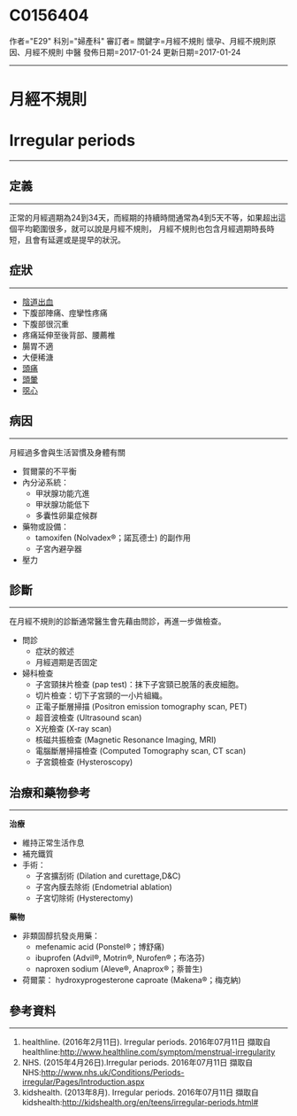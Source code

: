 # C0156404
作者="E29"
科別="婦產科"
審訂者=
關鍵字=月經不規則 懷孕、月經不規則原因、月經不規則 中醫
發佈日期=2017-01-24
更新日期=2017-01-24

----------
# 月經不規則
# Irregular periods
----------
## 定義
----------

正常的月經週期為24到34天，而經期的持續時間通常為4到5天不等，如果超出這個平均範圍很多，就可以說是月經不規則， 月經不規則也包含月經週期時長時短，且會有延遲或是提早的狀況。

## 症狀
----------
- [陰道出血](C2979982)
- 下腹部陣痛、痙攣性疼痛
- 下腹部很沉重
- 疼痛延伸至後背部、腰薦椎
- 腸胃不適
- 大便稀溏
- [頭痛](C0018681)
- [頭暈](C0012833)
- [噁心](C0027497)
## 病因
----------

月經過多會與生活習慣及身體有關

- 賀爾蒙的不平衡
- 內分泌系統：
  - 甲狀腺功能亢進
  - 甲狀腺功能低下
  - 多囊性卵巢症候群
- 藥物或設備：
  - tamoxifen (Nolvadex®；諾瓦德士) 的副作用
  - 子宮內避孕器
- 壓力
## 診斷
----------

在月經不規則的診斷通常醫生會先藉由問診，再進一步做檢查。

- 問診
  - 症狀的敘述
  - 月經週期是否固定
- 婦科檢查
  - 子宮頸抹片檢查 (pap test)：抹下子宮頸已脫落的表皮細胞。
  - 切片檢查：切下子宮頸的一小片組織。
  - 正電子斷層掃描 (Positron emission tomography scan, PET)
  - 超音波檢查 (Ultrasound scan)
  - X光檢查 (X-ray scan)
  - 核磁共振檢查 (Magnetic Resonance Imaging, MRI)
  - 電腦斷層掃描檢查 (Computed Tomography scan, CT scan)
  - 子宮鏡檢查 (Hysteroscopy)
## 治療和藥物參考
----------

**治療**

- 維持正常生活作息
- 補充鐵質
- 手術：
  - 子宮擴刮術 (Dilation and curettage,D&C)
  - 子宮內膜去除術 (Endometrial ablation)
  - 子宮切除術 (Hysterectomy)

**藥物**

- 非類固醇抗發炎用藥：
  - mefenamic acid  (Ponstel®；博舒痛)
  - ibuprofen (Advil®, Motrin®, Nurofen®；布洛芬)
  - naproxen sodium (Aleve®, Anaprox®；萘普生)
- 荷爾蒙： hydroxyprogesterone caproate (Makena®；梅克納)
## 參考資料
----------
1. healthline. (2016年2月11日). Irregular periods. 2016年07月11日 擷取自 healthline:http://www.healthline.com/symptom/menstrual-irregularity
2. NHS. (2015年4月26日).Irregular periods. 2016年07月11日 擷取自 NHS:http://www.nhs.uk/Conditions/Periods-irregular/Pages/Introduction.aspx
3. kidshealth. (2013年8月). Irregular periods. 2016年07月11日 擷取自 kidshealth:http://kidshealth.org/en/teens/irregular-periods.html#

